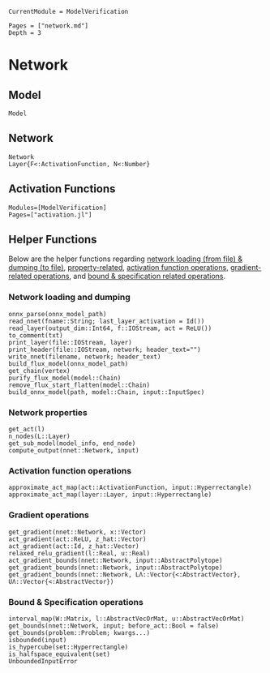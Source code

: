 ```@meta
CurrentModule = ModelVerification
```

```@contents
Pages = ["network.md"]
Depth = 3
```

# Network

## Model
```@docs
Model
```

## Network
```@docs
Network
Layer{F<:ActivationFunction, N<:Number}
```

## Activation Functions
```@autodocs
Modules=[ModelVerification]
Pages=["activation.jl"]
```

## Helper Functions
Below are the helper functions regarding [network loading (from file) & dumping (to file)](#network-loading-and-dumping), [property-related](#network-properties), [activation function operations](#activation-function-operations), [gradient-related operations](#gradient-operations), and [bound & specification related operations](#bound--specification-operations).

### Network loading and dumping
```@docs
onnx_parse(onnx_model_path)
read_nnet(fname::String; last_layer_activation = Id())
read_layer(output_dim::Int64, f::IOStream, act = ReLU())
to_comment(txt)
print_layer(file::IOStream, layer)
print_header(file::IOStream, network; header_text="")
write_nnet(filename, network; header_text)
build_flux_model(onnx_model_path)
get_chain(vertex)
purify_flux_model(model::Chain)
remove_flux_start_flatten(model::Chain)
build_onnx_model(path, model::Chain, input::InputSpec)
```

### Network properties
```@docs
get_act(l)
n_nodes(L::Layer)
get_sub_model(model_info, end_node)
compute_output(nnet::Network, input)
```

### Activation function operations
```@docs
approximate_act_map(act::ActivationFunction, input::Hyperrectangle)
approximate_act_map(layer::Layer, input::Hyperrectangle)
```

### Gradient operations
```@docs
get_gradient(nnet::Network, x::Vector)
act_gradient(act::ReLU, z_hat::Vector)
act_gradient(act::Id, z_hat::Vector)
relaxed_relu_gradient(l::Real, u::Real)
act_gradient_bounds(nnet::Network, input::AbstractPolytope)
get_gradient_bounds(nnet::Network, input::AbstractPolytope)
get_gradient_bounds(nnet::Network, LΛ::Vector{<:AbstractVector}, UΛ::Vector{<:AbstractVector})
```

### Bound & Specification operations
```@docs
interval_map(W::Matrix, l::AbstractVecOrMat, u::AbstractVecOrMat)
get_bounds(nnet::Network, input; before_act::Bool = false)
get_bounds(problem::Problem; kwargs...)
isbounded(input)
is_hypercube(set::Hyperrectangle)
is_halfspace_equivalent(set)
UnboundedInputError
```